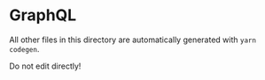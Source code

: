 # GraphQL

All other files in this directory are automatically generated with `yarn codegen`.

Do not edit directly!
